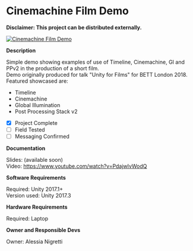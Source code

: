 # **Cinemachine Film Demo** #
**Disclaimer: This project can be distributed externally.**    

[![Cinemachine Film Demo](https://i.imgur.com/XuoNzfx.png)](https://www.youtube.com/watch?v=PdajwIvWodQ)

**Description**

Simple demo showing examples of use of Timeline, Cinemachine, GI and PPv2 in the production of a short film.<br>
Demo originally produced for talk "Unity for Films" for BETT London 2018.<br>
Featured showcased are:

* Timeline
* Cinemachine
* Global Illumination
* Post Processing Stack v2

- [x] Project Complete
- [ ] Field Tested
- [ ] Messaging Confirmed

**Documentation**

Slides: (available soon)<br>
Video: https://www.youtube.com/watch?v=PdajwIvWodQ

**Software Requirements**

Required: Unity 2017.1+<br>
Version used: Unity 2017.3

**Hardware Requirements**

Required: Laptop  

**Owner and Responsible Devs**

Owner: Alessia Nigretti
